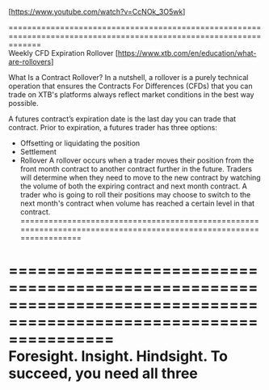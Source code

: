[https://www.youtube.com/watch?v=CcNOk_3O5wk]  


===================================================================================================================  
Weekly CFD Expiration Rollover [https://www.xtb.com/en/education/what-are-rollovers]

What Is a Contract Rollover?
In a nutshell, a rollover is a purely technical operation that ensures the Contracts For Differences (CFDs) that you can trade on XTB's platforms always reflect market conditions in the best way possible.

A futures contract’s expiration date is the last day you can trade that contract. Prior to expiration, a futures trader has three options:

- Offsetting or liquidating the position
- Settlement
- Rollover
A rollover occurs when a trader moves their position from the front month contract to another contract further in the future. Traders will determine when they need to move to the new contract by watching the volume of both the expiring contract and next month contract. A trader who is going to roll their positions may choose to switch to the next month's contract when volume has reached a certain level in that contract.
===================================================================================================================  




===================================================================================================================  
Foresight. Insight. Hindsight. To succeed, you need all three
===================================================================================================================  

